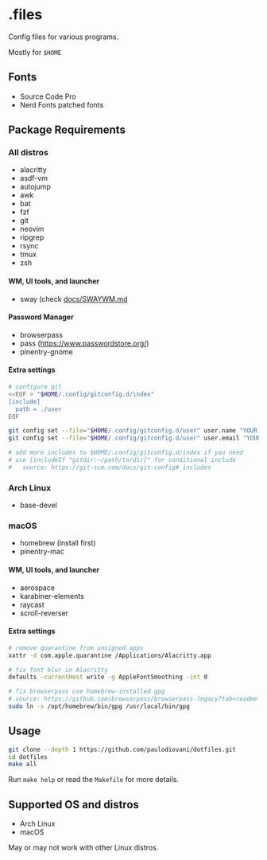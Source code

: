 # .files

Config files for various programs.

Mostly for `$HOME`

## Fonts

- Source Code Pro
- Nerd Fonts patched fonts

## Package Requirements

### All distros

- alacritty
- asdf-vm
- autojump
- awk
- bat
- fzf
- git
- neovim
- ripgrep
- rsync
- tmux
- zsh

#### WM, UI tools, and launcher

- sway (check [docs/SWAYWM.md](docs/SWAYWM.md)

#### Password Manager

- browserpass
- pass (https://www.passwordstore.org/)
- pinentry-gnome

#### Extra settings

```bash
# configure git
<<EOF > "$HOME/.config/gitconfig.d/index"
[include]
  path = ./user
EOF

git config set --file="$HOME/.config/gitconfig.d/user" user.name "YOUR NAME"
git config set --file="$HOME/.config/gitconfig.d/user" user.email "YOUR EMAIL ADDRESS"

# add more includes to $HOME/.config/gitconfig.d/index if you need
# use [includeIf "gitdir:~/path/to/dir]" for conditional include
#   source: https://git-scm.com/docs/git-config#_includes
```

### Arch Linux

- base-devel

### macOS

- homebrew (install first)
- pinentry-mac

#### WM, UI tools, and launcher

- aerospace
- karabiner-elements
- raycast
- scroll-reverser

#### Extra settings

```bash
# remove quarantine from unsigned apps
xattr -d com.apple.quarantine /Applications/Alacritty.app

# fix font blur in Alacritty
defaults -currentHost write -g AppleFontSmoothing -int 0

# fix browserpass use homebrew-installed gpg
# source: https://github.com/browserpass/browserpass-legacy?tab=readme-ov-file#faq-1
sudo ln -s /opt/homebrew/bin/gpg /usr/local/bin/gpg
```

## Usage

```bash
git clone --depth 1 https://github.com/paulodiovani/dotfiles.git
cd dotfiles
make all
```

Run `make help` or read the `Makefile` for more details.

## Supported OS and distros

- Arch Linux
- macOS

May or may not work with other Linux distros.
